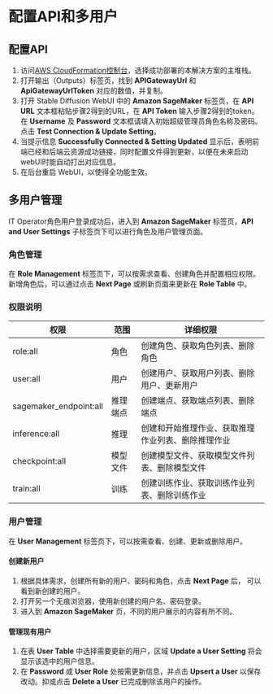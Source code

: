 # 配置API和多用户

## 配置API
1. 访问[AWS CloudFormation控制台](https://console.aws.amazon.com/cloudformation/)，选择成功部署的本解决方案的主堆栈。
2. 打开输出（Outputs）标签页，找到 **APIGatewayUrl** 和 **ApiGatewayUrlToken** 对应的数值，并复制。
3. 打开 Stable Diffusion WebUI 中的 **Amazon SageMaker** 标签页，在 **API URL** 文本框粘贴步骤2得到的URL，在 **API Token** 输入步骤2得到的token。在 **Username** 及 **Password** 文本框请填入初始超级管理员角色名称及密码。点击 **Test Connection & Update Setting**。
4. 当提示信息 **Successfully Connected & Setting Updated** 显示后，表明前端已经和后端云资源成功链接，同时配置文件得到更新，以便在未来启动webUI时能自动打出对应信息。
5. 在后台重启 WebUI，以使得全功能生效。


## 多用户管理
IT Operator角色用户登录成功后，进入到 **Amazon SageMaker** 标签页，**API and User Settings** 子标签页下可以进行角色及用户管理页面。

### 角色管理
在 **Role Management** 标签页下，可以按需求查看、创建角色并配置相应权限。新增角色后，可以通过点击 **Next Page** 或刷新页面来更新在 **Role Table** 中。

### 权限说明

| 权限                     | 范围   | 详细权限                      | 
|------------------------|------|---------------------------|  
| role:all               | 角色   | 创建角色、获取角色列表、删除角色          |
| user:all               | 用户   | 创建用户、获取用户列表、删除用户、更新用户     |
| sagemaker_endpoint:all | 推理端点 | 创建端点、获取端点列表、删除端点          |
| inference:all          | 推理   | 创建和开始推理作业、获取推理作业列表、删除推理作业 |
| checkpoint:all         | 模型文件 | 创建模型文件、获取模型文件列表、删除模型文件    |
| train:all              | 训练   | 创建训练作业、获取训练作业列表、删除训练作业    | |

### 用户管理
在 **User Management** 标签页下，可以按需查看、创建、更新或删除用户。

#### 创建新用户
1. 根据具体需求，创建所有新的用户、密码和角色，点击 **Next Page** 后， 可以看到新创建的用户。
2. 打开另一个无痕浏览器，使用新创建的用户名、密码登录。
3. 进入到 **Amazon SageMaker** 页，不同的用户展示的内容有所不同。

#### 管理现有用户
1. 在表 **User Table** 中选择需要更新的用户，区域 **Update a User Setting** 将会显示该选中的用户信息。
2. 在 **Password** 或 **User Role** 处按需更新信息，并点击 **Upsert a User** 以保存改动。抑或点击 **Delete a User** 已完成删除该用户的操作。
